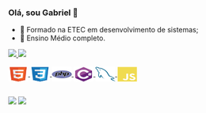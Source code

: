 ### Olá, sou Gabriel 👋
- 🔭 Formado na ETEC em desenvolvimento de sistemas;
- 📖 Ensino Médio completo.

<div>
  <a href="https://github.com/GabrielDamascenoAlmeida"> 
  <img height="180em" src="https://github-readme-stats.vercel.app/api?username=GabrielDamascenoAlmeida&show_icons=true&theme=gruvbox"/>  
  <img height="180em" src="https://github-readme-stats.vercel.app/api/top-langs/?username=GabrielDamascenoAlmeida&layout=compact&theme=gruvbox"/>    
</div>
<div style="display: inline_block"><br>
  <img align="center" alt="Gabriel-HTML" height="30" width="40" src="https://raw.githubusercontent.com/devicons/devicon/master/icons/html5/html5-original.svg">
  <img align="center" alt="Gabriel-CSS" height="30" width="40" src="https://raw.githubusercontent.com/devicons/devicon/master/icons/css3/css3-original.svg">
  <img align="center" alt="Gabriel-PHP" height="30" width="40" src="https://raw.githubusercontent.com/devicons/devicon/master/icons/php/php-original.svg">
  <img align="center" alt="Gabriel-Csharp" height="30" width="40" src="https://raw.githubusercontent.com/devicons/devicon/master/icons/csharp/csharp-original.svg">
  <img align="center" alt="Gabriel-Mysql" height="30" width="40" src="https://raw.githubusercontent.com/devicons/devicon/master/icons/mysql/mysql-original.svg">
  <img align="center" alt="Gabriel-JavaScript" height="30" width="40" src="https://github.com/devicons/devicon/blob/master/icons/javascript/javascript-plain.svg">
</div>

##
<div>
  <a href = "mailto:gabrieldamascenoalmeida341@gmail.com" target="_blanc"><img src="https://img.shields.io/badge/-Gmail-%23333?style=for-the-badge&logo=gmail&logoColor=red" target="_blank"></a>
  <a href = "https://www.linkedin.com/in/gabriel-damasceno-701b2b28b/" target="_blanc"><img src="https://img.shields.io/badge/LinkedIn-0077B5?style=for-the-badge&logo=linkedin&logoColor=white" target="_blank"></a>
</div>
